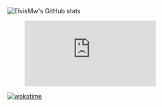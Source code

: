 <!DOCTYPE html>
<html lang="en">
<head>
    <meta charset="UTF-8">
    <meta name="viewport" content="width=device-width, initial-scale=1.0">
    <title>GitHub Stats</title>
</head>
<body>
    <img src="https://github-readme-stats.vercel.app/api/top-langs/?username=ElvisMw&layout=compact&theme=transparent" alt="ElvisMw's GitHub stats">
    <figure>
        <embed src="https://wakatime.com/share/@ElvisMw/6453d006-84d8-4bf8-b763-d48419642db0.svg">
    </figure>
    <a href="https://wakatime.com/badge/user/018b4212-707d-4720-a766-92cf1b15702b/project/244d23fe-c0b1-4dcb-a05b-f4619f253ef9">
        <img src="https://wakatime.com/badge/user/018b4212-707d-4720-a766-92cf1b15702b/project/244d23fe-c0b1-4dcb-a05b-f4619f253ef9.svg" alt="wakatime">
    </a>
</body>
</html>
